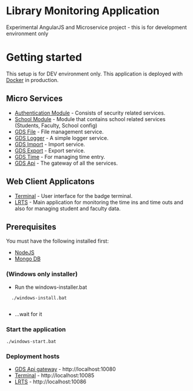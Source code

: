 # Library Monitoring Application
Experimental AngularJS and Microservice project - this is for development environment only

# Getting started 
 This setup is for DEV environment only. This application is deployed with [Docker](https://www.docker.com/) in production.
 
## Micro Services
- [Authentication Module](https://github.com/great-design-and-systems/authentication-module)  - Consists of security related services.
- [School Module](https://github.com/great-design-and-systems/school-module) - Module that contains school related services (Students, Faculty, School config)
- [GDS File](https://github.com/great-design-and-systems/file-service) - File management service.
- [GDS Logger](https://github.com/great-design-and-systems/gds-logger) - A simple logger service.
- [GDS Import](https://github.com/great-design-and-systems/import-service) - Import service.
- [GDS Export](https://github.com/great-design-and-systems/export-service) - Export service.
- [GDS Time](https://github.com/great-design-and-systems/time-service) - For managing time entry.
- [GDS Api](https://github.com/great-design-and-systems/gds-ms-api) - The gateway of all the services.

## Web Client Applicatons
- [Terminal](https://github.com/great-design-and-systems/gds-terminal) - User interface for the badge terminal.
- [LRTS](https://github.com/great-design-and-systems/gds-lrts) - Main application for monitoring the time ins and time outs and also for managing student and faculty data.

## Prerequisites 
  You must have the following installed first:
 - [NodeJS](https://nodejs.org/en/)
 - [Mongo DB](https://www.mongodb.com/)
 
### (Windows only installer)
- Run the windows-installer.bat
```
  ./windows-install.bat
  
```
- ...wait for it

### Start the application

```
./windows-start.bat

```

### Deployment hosts
- [GDS Api gateway](http://localhost:10080) -  http://localhost:10080
- [Terminal](http://localhost:10085) - http://localhost:10085
- [LRTS](http://localhost:10086) - http://localhost:10086

